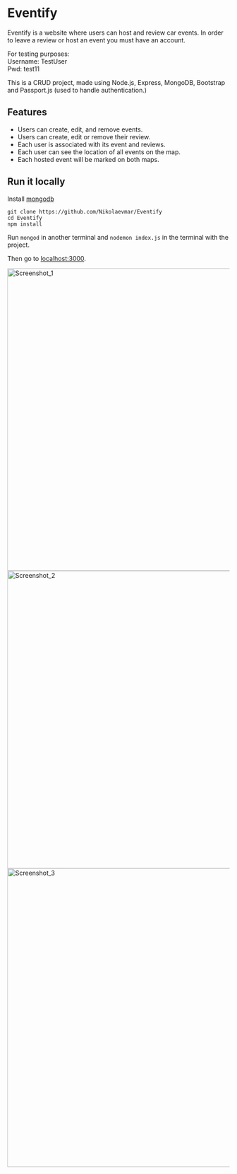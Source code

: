 # Eventify

Eventify is a website where users can host and review car events. In order to leave a review or host an event you must have an account.

For testing purposes:<br>Username: TestUser<br>Pwd: test11

This is a CRUD project, made using Node.js, Express, MongoDB, Bootstrap and Passport.js (used to handle authentication.)

## Features
* Users can create, edit, and remove events.
* Users can create, edit or remove their review.
* Each user is associated with its event and reviews.
* Each user can see the location of all events on the map. 
* Each hosted event will be marked on both maps.

## Run it locally
Install [mongodb](https://www.mongodb.com/)
```
git clone https://github.com/Nikolaevmar/Eventify
cd Eventify
npm install
```

Run ```mongod``` in another terminal and ```nodemon index.js``` in the terminal with the project.  

Then go to [localhost:3000](http://localhost:3000/).

<img width="684" alt="Screenshot_1" src="https://user-images.githubusercontent.com/77740117/137200825-80357e45-903d-4c55-a1e8-4abc801b1213.png">
<img width="673" alt="Screenshot_2" src="https://user-images.githubusercontent.com/77740117/137200866-0306bab3-bdb3-493f-bb87-3b6b48774a3f.png">
<img width="676" alt="Screenshot_3" src="https://user-images.githubusercontent.com/77740117/137200871-b7f1879d-a32c-44ec-b6fa-1595c59f5e17.png">
